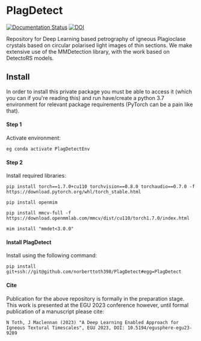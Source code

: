 # PlagDetect

[![Documentation Status](https://readthedocs.org/projects/plagdetect/badge/?version=latest)](https://plagdetect.readthedocs.io/en/latest/?badge=latest) [![DOI](https://zenodo.org/badge/DOI/10.5281/zenodo.7851939.svg)](https://doi.org/10.5281/zenodo.7851939)




Repository for Deep Learning based petrography of igneous Plagioclase crystals based on circular polarised light images of thin sections. We make extensive use of the MMDetection library, with the work based on DetectoRS models.

## Install

In order to install this private package you must be able to access it (which you can if you're reading this) and run have/create a python 3.7 environment for relevant package requirements (PyTorch can be a pain like that). 

#### Step 1
Activate environment: 
	
	eg conda activate PlagDetectEnv

#### Step 2
Install required libraries:

	pip install torch==1.7.0+cu110 torchvision==0.8.0 torchaudio==0.7.0 -f https://download.pytorch.org/whl/torch_stable.html
	
	pip install openmim

	pip install mmcv-full -f https://download.openmmlab.com/mmcv/dist/cu110/torch1.7.0/index.html

	mim install "mmdet<3.0.0"

#### Install PlagDetect
Install using the following command: 

	pip install git+ssh://git@github.com/norberttoth398/PlagDetect#egg=PlagDetect


#### Cite
Publication for the above repository is formally in the preparation stage. This work is presented at the EGU 2023 conference however, until formal publication of a manuscript please cite:

	N Toth, J Maclennan (2023) "A Deep Learning Enabled Approach for Igneous Textural Timescales", EGU 2023, DOI: 10.5194/egusphere-egu23-9289 
